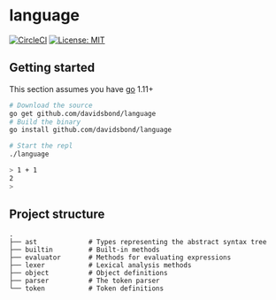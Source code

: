 # language

[![CircleCI](https://circleci.com/gh/davidsbond/language/tree/master.svg?style=shield&circle-token=d306e9788fef6101b49b0b66b356117d0da9fa69)](https://circleci.com/gh/davidsbond/language/tree/master)
[![License: MIT](https://img.shields.io/badge/License-MIT-blue.svg)](https://opensource.org/licenses/MIT)

## Getting started

This section assumes you have [go](https://golang.org/) 1.11+

```bash
# Download the source
go get github.com/davidsbond/language
# Build the binary
go install github.com/davidsbond/language

# Start the repl
./language

> 1 + 1
2
>
```

## Project structure

```text
.
├── ast             # Types representing the abstract syntax tree
├── builtin         # Built-in methods
├── evaluator       # Methods for evaluating expressions
├── lexer           # Lexical analysis methods
├── object          # Object definitions
├── parser          # The token parser
└── token           # Token definitions
```